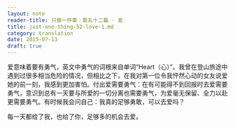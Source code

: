 ```yaml
---
layout: note
reader-title: 只做一件事：第五十二篇 - 爱
title: just-one-thing-52-love-1.md
category: translation
date: 2015-07-13
draft: true
---
```


爱意味着要有勇气，英文中勇气的词根来自单词“Heart（心）”。我曾在登山旅途中遇到过很多相当危险的情况，但相比之下，在我对第一位令我怦然心动的女友说爱她的前一刻，我感到更加害怕。付出爱需要勇气：在有可能得不到回报时去爱需要勇气，意识到总有一天要与所爱的一切分离也需要勇气，为爱毫无保留、全力以赴更需要勇气。有时候我会问自己：我真的足够勇敢，可以去爱吗？

每一天都给了我，也给了你，足够多的机会去爱。

